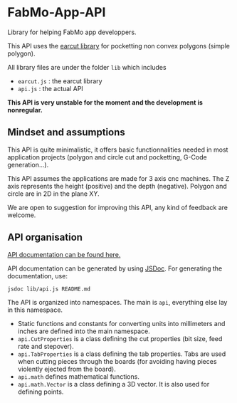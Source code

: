 # FabMo-App-API

Library for helping FabMo app developpers.

This API uses the [earcut library](https://github.com/mapbox/earcut) for
pocketting non convex polygons (simple polygon).

All library files are under the folder ``lib`` which includes

* ``earcut.js`` : the earcut library
* ``api.js`` : the actual API

**This API is very unstable for the moment and the development is nonregular.**

## Mindset and assumptions

This API is quite minimalistic, it offers basic functionnalities needed in most
application projects (polygon and circle cut and pocketting, G-Code
generation...).

This API assumes the applications are made for 3 axis cnc machines. The Z axis
represents the height (positive) and the depth (negative). Polygon and circle
are in 2D in the plane XY.

We are open to suggestion for improving this API, any kind of feedback are
welcome.

## API organisation

[API documentation can be found here.](http://gofabmo.org/FabMo-App-API/)

API documentation can be generated by using
[JSDoc](https://github.com/jsdoc3/jsdoc). For generating the documentation, use:

    jsdoc lib/api.js README.md

The API is organized into namespaces. The main is ``api``, everything else lay
in this namespace.

* Static functions and constants for converting units into millimeters and
  inches are defined into the main namespace.
* ``api.CutProperties`` is a class defining the cut properties (bit size, feed
  rate and stepover).
* ``api.TabProperties`` is a class defining the tab properties. Tabs are used
  when cutting pieces through the boards (for avoiding having pieces violently
  ejected from the board).
* ``api.math`` defines mathematical functions.
* ``api.math.Vector`` is a class defining a 3D vector. It is also used for
  defining points.
